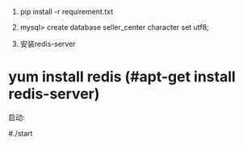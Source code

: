 

1. pip install -r requirement.txt


2.   mysql> create database seller_center character set utf8;


3. 安装redis-server
  # yum install redis (#apt-get install redis-server)




启动:

#./start







